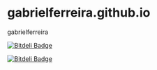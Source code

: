gabrielferreira.github.io
=========================

gabrielferreira


[![Bitdeli Badge](https://d2weczhvl823v0.cloudfront.net/gabrielferreira/gabrielferreira.github.io/trend.png)](https://bitdeli.com/free "Bitdeli Badge")


[![Bitdeli Badge](https://d2weczhvl823v0.cloudfront.net/gabrielferreira/gabrielferreira.github.io/trend.png)](https://bitdeli.com/free "Bitdeli Badge")

